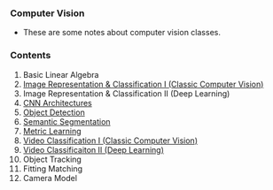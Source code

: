 ### Computer Vision

* These are some notes about computer vision classes.

### Contents

1. Basic Linear Algebra
2. [Image Representation & Classification I (Classic Computer Vision)](/Image%20Representation%20%26%20Classification%20①%20(Classic%20Computer%20Vision).md)
3. Image Representation & Classification II (Deep Learning)
4. [CNN Architectures](/CNN%20Architectures.md)
5. [Object Detection](/Object%20Detection.md)
6. [Semantic Segmentation](/Semantic%20Segmentation.md)
7. [Metric Learning](/Metric%20Learning.md)
8. [Video Classification I (Classic Computer Vision)](/Video%20Classification%20I%20(Classic%20Computer%20Vision).md)
9. [Video Classificaiton II (Deep Learning)](/Video%20Classificaiton%20II%20(Deep%20Learning).md)
10. Object Tracking
11. Fitting Matching
12. Camera Model
